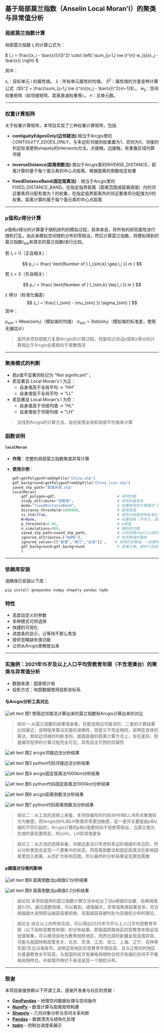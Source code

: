 ## 基于局部莫兰指数（Anselin Local Moran'I）的聚类与异常值分析

### 局部莫兰指数计算
局部莫兰指数 $I_i$ 的计算公式为：

$
I_i = \frac{(x_i - \bar{x})}{S^2} \cdot \left( \sum_{j=1,j \ne i}^{n} w_{ij}(x_j - \bar{x}) \right)
$

其中：

$x_i$：目标单元 $i$ 的属性值。
$\bar{x}$：所有单元属性的均值。
$S^2$：属性值的方差变种计算公式（$S^2 = \frac{\sum_{j=1,j \ne i}^{n}(x_j - \bar{x})^2}{n-1}$）。
$w_{ij}$：空间权重矩阵（如邻接矩阵、距离衰减权重等）。
$n$：总单元数。

---

### 权重计算矩阵

关于权重计算矩阵，本项目实现了三种权重计算矩阵，包括:

* **contiguityEdgesOnly(边邻接法)**:相当于Arcgis里的CONTIGUITY_EDGES_ONLY，与多边形邻接则权重置为1，否则为0，邻接的判定标准使用shapely的intersects方法，点接触，边接触，有重叠区域均算邻接

* **inverseDistance(距离倒数法)**:类似于Arcgis里的INVERSE_DISTANCE，距离计算的基于每个面元素的中心点距离，根据距离的倒数给定权重

* **fixedDistanceBand(固定距离法)**：相当于Arcgis里的FIXED_DISTANCE_BAND。在指定临界距离（距离范围或距离阈值）内的邻近要素将分配有值为 1 的权重，在指定临界距离外的邻近要素将分配值为0的权重。距离计算的基于每个面元素的中心点距离

---
### p值和z得分计算

p值和z得分的计算基于随机排列的模拟过程，具体来说，将所有的研究属性进行随机打乱，由此来模拟空间随机分布的零假设，然后计算莫兰指数，将模拟得到的莫兰指数$I_{sim}$和真实的莫兰指数$I$进行比较。


若 $I_i > 0$（正自相关）：

$$
  p_i = \frac{ \text{Number of } I_{sim,k} \geq I_i }{ m }
  $$

若 $I_i < 0$（负自相关）：

$$
  p_i = \frac{ \text{Number of } I_{sim,k} \leq I_i }{ m }
  $$

z 得分（标准化偏差）
$$
z_i = \frac{ I_{sim} - \mu_{sim} }{ \sigma_{sim} }
$$
其中：

$\mu_{sim} = \text{Mean}(\text{sim}_i)$（模拟值的均值）
$\sigma_{sim} = \text{Std}(\text{sim}_i)$（模拟值的标准差，使用无偏估计）


>虽然本项目想极力复原Arcgis的计算过程，但是经过测试p值和z得分的计算相比于Arcgis会更趋向于离散情况

---

### 聚类模式的判断

* 若p值不显著则标记为 “Not significant”；
* 若显著且 Local Moran's I 为正：
    * 自身值高于全局平均 → “HH”
    * 自身值低于全局平均 → “LL”
* 若显著且 Local Moran's I 为负：
    * 自身值高于邻居均值 → “HL”
    * 自身值低于邻居均值 → “LH”

>没找到Arcgis的计算方法，自创采用全局和局部平均值来计算


### 函数说明

#### `localMoran`

* **作用**：完整的局部莫兰指数聚类异常计算

* **使用示例**：
    ```python
    gdf=getPolygonFromShpFile("China.shp")
    gdf_background=getPolygonFromShpFile("China_line.shp")
    saved_shp_path="聚类异常.shp"     
    localMoran(
        gdf_polygon=gdf,                            # 研究的面
        study_attribute="受教育",                    # 研究的属性名
        mode="fixedDistanceBand",                   # 权重矩阵的计算模式"inverseDistance""contiguityEdgesOnly""fixedDistanceBand"
        distance_threshold=1000000,                 # 距离阈值
        is_std=True,                                # 是否对权重矩阵标准化
        W=None,                                     # 权重矩阵（不传入，函数内计算）
        p_threshold=0.05,                           # p阈值
        n_simulations=999,                          # 模拟的次数
        saved_shp_path=saved_shp_path,              # 分析结果shpfile保存地址，不需要该功能填None
        ignored_attributes=["NAME"],                # 有忽略值的属性
        ignored_values=[["香港","澳门","台湾"]] ,    # 具体的忽略值，一定要列表里套列表！
        gdf_background=gdf_background               # 背景元素，提供十段线等，没有就填None
        )
    ```

---

### 依赖库安装

请确保已安装以下库：

```bash
pip install geopandas numpy shapely pandas tqdm
```

### 特性

* 高度自定义的参数
* 多种模式可供选择
* 快捷的可视化
* 进度条的显示，让等待不那么焦急
* 提供忽略缺失值功能
* 让你从Arcgis里解放出来

---

### 实施例：2021年15岁及以上人口平均受教育年限（不含港澳台）的聚类与异常值分析

* 数据来源：国家统计局
* 投影方式：地图数据使用投影坐标系



#### 与Arcgis分析工具对比

![alt text](assets/边邻接法莫兰指数对比.png)
图1 使用边邻接法计算出来的莫兰指数和Arcgis计算出来的对比

>结论一:从莫兰指数的结果值来看，在都选择边邻接法时，二者的计算结果比较接近，说明程序算法实施的准确性，但是又不完全相同，说明在具体的算法，例如边邻接的判断准则，面面直接的距离计算方法上，存在差异。但是编写程序的计算过程完全可见，具有自主可控的优越性

![alt text](assets/contiguity_edges_only_arcgis.jpg)
图2 arcgis邻接边法分析结果

![alt text](assets/contiguityedgesonly_python_p05.jpg)
图3 python代码邻接边法分析结果

![alt text](assets/fixeddistance_1000000_arcgis.jpg)
图4 arcgis固定距离法1000km分析结果

![alt text](assets/fixeddistance_1000000_python.jpg)
图5 python代码固定距离法1000km分析结果

![alt text](assets/inversedistance_arcgis.jpg)
图6 arcgis距离倒数法分析结果

![alt text](assets/inversedistance_python_p05.jpg)
图7 python代码距离倒数法分析结果

>结论二：从工具的选择上来看，本项目编写的代码对HH和LL冷热点聚类较为为敏感，而Arcgis对HL和LH聚类异常更加敏感，这一差异主要是由p和z值的不同引起的，Arcgis计算的p和z值更倾向于拒绝零假设，当莫兰值为负值时表现更明显，所以HL、LH异常值更多

>结论三：从方法的选择来看，邻接边表法只考虑和多边形相接的多边形，所以分析类型会呈现一个更集中的状态，而距离倒数法和固定距离法在影响因素里加入距离，从而扩大影响范围，所以最终的分析结果呈现更加离散

#### p阈值对分类的影响

![alt text](assets/inversedistance_p1.jpg)
图8 距离倒数法p阈值0.1分析结果

![alt text](assets/inversedistance_p2.jpg)
图9 距离倒数法p阈值0.2分析结果

>结论四 本项目提供的莫兰指数计算方法中给出了对p阈值的设置，经典阈值是0.05。通过调整阈值，可以看到，阈值越大，异常或聚类结果变多，符合阈值越大说明假设越容易被拒绝，该面越容易被判别为非随机分布的理论。

>结论五 综合以上的所有实验，可以得出2025年15岁以上人口平均受教育年限（以下简称受教育年限）的分布结果，即我国西南地区的受教育年限呈现低值聚集，可以推测该地为教育弱势地区，而西北部的新疆呈现高值异常，可能与我国特殊政策有关，北京、天津、江苏、浙江、上海、辽宁、吉林等东部/东北沿海省市。说明这些地区的受教育年限较高，且与之相邻的地区也普遍教育水平较高，与我国的经济发展格局相吻合经济发展的空间不平衡格局相吻合。中部城市相对于来说呈现一个随机分布。

---

### 致谢

本项目直接依赖以下开源工具，感谢开发者与社区的贡献：

- **[GeoPandas](https://geopandas.org/)** – 地理空间数据处理与空间操作
- **[NumPy](https://numpy.org/)** – 数值计算与距离矩阵构建
- **[Shapely](https://shapely.readthedocs.io/)** – 几何对象分析与空间关系判断
- **[Pandas](https://pandas.pydata.org/)** – 数据清洗与结构化处理
- **[tqdm](https://github.com/tqdm/tqdm)** – 控制台进度条展示
